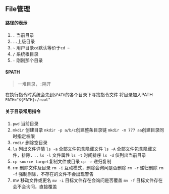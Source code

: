 ## File管理


#### 路径的表示

1. `.` 当前目录
2. `..`上级目录
3. `~` 用户目录`cd`默认等价于`cd ~`
4. `/` 系统根目录
5. `-` 刚刚那个目录

#### $PATH
> 一堆目录，`:`隔开

在执行指令时系统会先到`$PATH`的各个目录下寻找指令文件
将目录加入PATH `PATH="${PATH}:/root"`

#### 关于目录常用指令

1. `pwd` 当前目录
2. `mkdir` 创建目录
   `mkdir -p a/b/c`创建整条目录链
   `mkdir -m 777 aa`创建目录同时指定权限
3. `rmdir`  删除空目录
4. `ls` 列出文件详情
    `ls -a` 全部文件包含隐藏文件
    `ls -A` 全部文件包含隐藏文件，排除`.` `..`
    `ls -l` 文件属性
    `ls -t` 时间排序
    `ls -d` 仅列出当前目录
5. `cp source target`复制文件或目录
    `cp -r` 递归复制
6.  rm 删除文件及目录
    `rm -i` 互动模式，删除会询问是否删除
    `rm -r` 递归删除
    `rm -f` 强制删除，不存在的文件不会出现警告
7.  mv 移动文件或更名
    `mv -i` 目标文件存在会询问是否覆盖
    `mv -f` 目标文件存在会不会询问，直接覆盖

